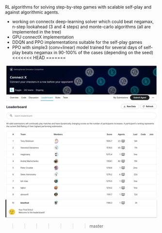 RL algorithms for solving step-by-step games with scalable self-play
and against algorithmic agents.

* working on connectx deep-learning solver which could beat negamax,
  n-step lookahead (3 and 4 steps) and monte-carlo algorithms (all are
  implemented in the tree)
* GPU connectX implementation
* DDQN and PPO implementations suitable for the self-play games
* PPO with simple3 (conv+linear) model trained for several days of
  self-play beats negamax in 90-100% of the cases (depending on the seed)
<<<<<<< HEAD
=======

![Kaggle submission results (~1150 score, ~10 place)](dnn/kaggle_submission.jpg)
>>>>>>> master
